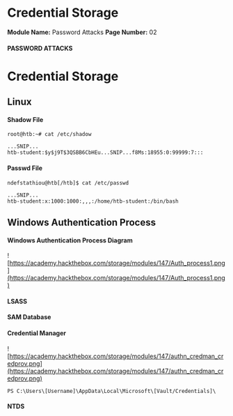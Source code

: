 <!--
 // Platform: Academy
// URL: https://academy.hackthebox.com/module/147/section/1313
// Platform Version: V1
// Module ID: 147
// Module Name: Password Attacks
// Module Difficulty: Medium
// Section ID: 1313
// Section Title: Credential Storage
// Page Title: Password Attacks
// Page Number: 02
-->

# Credential Storage

**Module Name:** Password Attacks **Page Number:** 02

#### PASSWORD ATTACKS

# Credential Storage

## Linux

#### Shadow File

``` shell-session
root@htb:~# cat /etc/shadow

...SNIP...
htb-student:$y$j9T$3QSBB6CbHEu...SNIP...f8Ms:18955:0:99999:7:::
```

#### Passwd File

``` shell-session
ndefstathiou@htb[/htb]$ cat /etc/passwd

...SNIP...
htb-student:x:1000:1000:,,,:/home/htb-student:/bin/bash
```

## Windows Authentication Process

#### Windows Authentication Process Diagram

![https://academy.hackthebox.com/storage/modules/147/Auth_process1.png](https://academy.hackthebox.com/storage/modules/147/Auth_process1.png)

#### LSASS

#### SAM Database

#### Credential Manager

![https://academy.hackthebox.com/storage/modules/147/authn_credman_credprov.png](https://academy.hackthebox.com/storage/modules/147/authn_credman_credprov.png)

``` powershell-session
PS C:\Users\[Username]\AppData\Local\Microsoft\[Vault/Credentials]\
```

#### NTDS

####